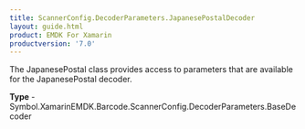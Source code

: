 ```yaml
---
title: ScannerConfig.DecoderParameters.JapanesePostalDecoder
layout: guide.html 
product: EMDK For Xamarin 
productversion: '7.0' 
---
```

The JapanesePostal class provides access to parameters that are available for the JapanesePostal decoder.

**Type** - Symbol.XamarinEMDK.Barcode.ScannerConfig.DecoderParameters.BaseDecoder



